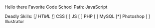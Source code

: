 Hello there
Favorite Code School Path: JavaScript

Deadly Skills:
 [*] HTML
 [*] CSS
 [ ] JS
 [ ] PHP
 [ ] MySQL
 [*] Photoshop
 [ ] Illustrator
